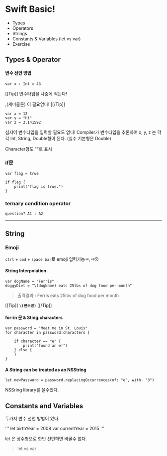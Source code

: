 # Swift Basic!

- Types
- Operators
- Strings
- Constants & Variables (let vs var)
- Exercise


## Types & Operator

#### 변수 선언 방법

    var x : Int = 43

[[Tip]]
변수타입을 나중에 적는다!

;(세미콜론) 이 필요없다!
[[/Tip]]

    var x = 12
    var y = "Hi"
    var z = 3.141592

심지어 변수타입을 입력할 필요도 없다! Compiler가 변수타입을 추론하여 x, y, z 는 각각 Int, String, Double형이 된다. (실수 기본형은 Double)

Character형도 ""로 표시

### if문

    var flag = true
    
    if flag {
        print("flag is true.")
    }

### ternary condition operator

    question? A1 : A2


-----

## String

### Emoji
 `ctrl` + `cmd` + `space bar`로 emoji 입력가능ㅋ,ㅋ😗


#### String Interpolation

    var dogName = "Ferris"
    doggyDiet = "\(dogName) eats 25lbs of dog food per month"

> 출력결과 : Ferris eats 25lbs of dog food per month


 [[Tip]]
**`\(변수명)`**
[[/Tip]]

#### for-in 문 & Sting.characters


    var password = "Meet me in St. Louis"
    for character in password.characters {

        if character == "e" {
            print("found an e!")
        } else {
        }
    }


#### A String can be treated as an NSString

    let newPassword = password.replacingOccurrences(of: "e", with: "3")

NSSring library를 쓸수있다.


## Constants and Variables

 두가지 변수 선언 방법이 있다.

'''
let birthYear = 2008
var currentYear = 2015
'''

let 은 상수형으로 한번 선언하면 바꿀수 없다. 

 > let vs var





